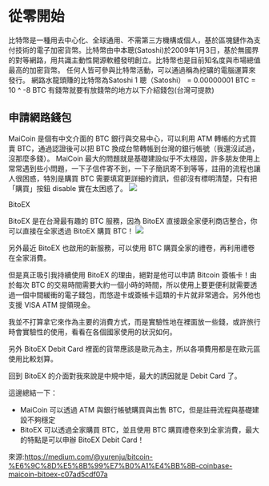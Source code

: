 # 從零開始
比特幣是一種用去中心化、全球通用、不需第三方機構或個人，基於區塊鏈作為支付技術的電子加密貨幣。比特幣由中本聰(Satoshi)於2009年1月3日，基於無國界的對等網路，用共識主動性開源軟體發明創立。比特幣也是目前知名度與市場總值最高的加密貨幣。 任何人皆可參與比特幣活動，可以通過稱為挖礦的電腦運算來發行。
網路水龍頭賺的比特幣為Satoshi
1 聰（Satoshi） = 0.00000001 BTC = 10 ^ -8 BTC
有錢幣就要有放錢幣的地方以下介紹錢包(台灣可提款)

## 申請網路錢包

MaiCoin 是個有中文介面的 BTC 銀行與交易中心，可以利用 ATM 轉帳的方式買賣 BTC，通過認證後可以把 BTC 換成台幣轉帳到台灣的銀行帳號（我還沒試過，沒那麼多錢）。
MaiCoin 最大的問題就是基礎建設似乎不太穩固，許多朋友使用上常常遇到些小問題，一下子信件寄不到，一下子簡訊寄不到等等，註冊的流程也讓人很困惑，特別是購買 BTC 需要填寫更詳細的資訊，但卻沒有標明清楚，只有把「購買」按鈕 disable 實在太困惑了。
<img src="https://cdn-images-1.medium.com/max/800/1*TgAUYijNpGhWXk_B0NFb0w.png" />

BitoEX

BitoEX 是在台灣最有趣的 BTC 服務，因為 BitoEX 直接跟全家便利商店整合，你可以直接在全家透過 BitoEX 購買 BTC！
<img src="https://cdn-images-1.medium.com/max/800/1*YkX7h_xySOq1gitI81Eaig.png" />

另外最近 BitoEX 也啟用的新服務，可以使用 BTC 購買全家的禮卷，再利用禮卷在全家消費。


但是真正吸引我持續使用 BitoEX 的理由，絕對是他可以申請 Bitcoin 簽帳卡！由於每次 BTC 的交易時間需要大約一個小時的時間，所以使用上要更便利就需要透過一個中間緩衝的電子錢包，而悠遊卡或簽帳卡這類的卡片就非常適合。另外他也支援 VISA ATM 提領現金。

我並不打算拿它來作為主要的消費方式，而是實驗性地在裡面放一些錢，或許旅行時會實驗性的使用，看看在各個國家使用的狀況如何。

另外 BitoEX Debit Card 裡面的貨幣應該是歐元為主，所以各項費用都是在歐元區使用比較划算。


回到 BitoEX 的介面對我來說是中規中矩，最大的誘因就是 Debit Card 了。


<p>這邊總結一下：</p><ul class="postList"><li name="3e0b" id="3e0b" class="graf graf--li graf-after--li">MaiCoin 可以透過 ATM 與銀行帳號購買與出售 BTC，但是註冊流程與基礎建設不夠穩定</li><li name="7497" id="7497" class="graf graf--li graf-after--li">BitoEX 可以透過全家購買 BTC，並且使用 BTC 購買禮卷來到全家消費，最大的特點是可以申辦 BitoEX Debit Card！</li></ul>


來源:https://medium.com/@yurenju/bitcoin-%E6%9C%8D%E5%8B%99%E7%B0%A1%E4%BB%8B-coinbase-maicoin-bitoex-c07ad5cdf07a
